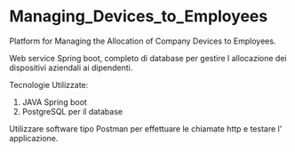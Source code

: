# Managing_Devices_to_Employees
Platform for Managing the Allocation of Company Devices to Employees.

Web service Spring boot, completo di database per gestire l allocazione dei dispositivi aziendali ai dipendenti.

Tecnologie Utilizzate:
1. JAVA Spring boot
2. PostgreSQL per il database

Utilizzare software tipo Postman per effettuare le chiamate http e testare l' applicazione.

